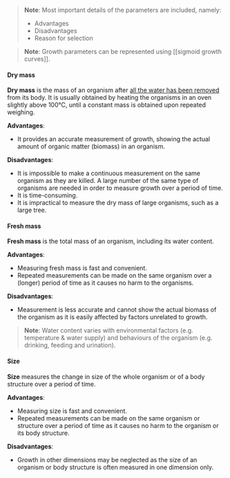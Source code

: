 > **Note**:
> Most important details of the parameters are included, namely:
> - Advantages
> - Disadvantages
> - Reason for selection

> **Note**:
> Growth parameters can be represented using [[sigmoid growth curves]].

#### Dry mass
**Dry mass** is the mass of an organism after <u>all the water has been removed</u> from its body. It is usually obtained by heating the organisms in an oven slightly above 100°C, until a constant mass is obtained upon repeated weighing.

**Advantages**:
- It provides an accurate measurement of growth, showing the actual amount of organic matter (biomass) in an organism.

**Disadvantages**:
- It is impossible to make a continuous measurement on the same organism as they are killed. A large number of the same type of organisms are needed in order to measure growth over a period of time.
- It is time-consuming.
- It is impractical to measure the dry mass of large organisms, such as a large tree.

#### Fresh mass
**Fresh mass** is the total mass of an organism, including its water content.

**Advantages**:
- Measuring fresh mass is fast and convenient.
- Repeated measurements can be made on the same organism over a (longer) period of time as it causes no harm to the organisms.

**Disadvantages**:
- Measurement is less accurate and cannot show the actual biomass of the organism as it is easily affected by factors unrelated to growth.

> **Note**:
> Water content varies with environmental factors (e.g. temperature & water supply) and behaviours of the organism (e.g. drinking, feeding and urination).

#### Size
**Size** measures the change in size of the whole organism or of a body structure over a period of time.

**Advantages**:
- Measuring size is fast and convenient.
- Repeated measurements can be made on the same organism or structure over a period of time as it causes no harm to the organism or its body structure.

**Disadvantages**:
- Growth in other dimensions may be neglected as the size of an organism or body structure is often measured in one dimension only.

